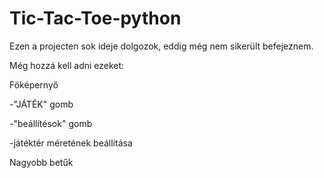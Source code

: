 # Tic-Tac-Toe-python
Ezen a projecten sok ideje dolgozok, eddig még nem sikerült befejeznem.

Még hozzá kell adni ezeket:

Föképernyő

-"JÁTÉK" gomb

-"beállítésok" gomb

-játéktér méretének beállítása
  
Nagyobb betűk
